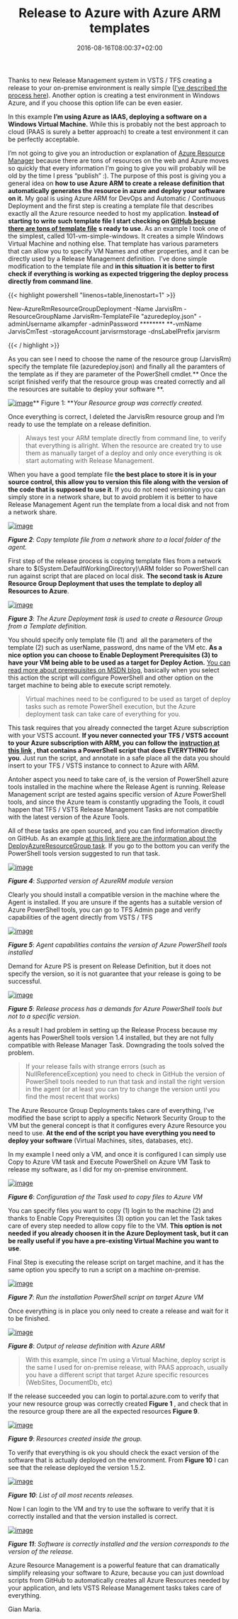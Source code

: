 ﻿---
title: "Release to Azure with Azure ARM templates"
description: ""
date: 2016-08-16T08:00:37+02:00
draft: false
tags: ["ContinuousDeployment"]
categories: [Tfs]
---
Thanks to new Release Management system in VSTS / TFS creating a release to your on-premise environment is really simple ([I’ve described the process here](http://www.codewrecks.com/blog/index.php/2016/06/18/create-a-release-in-tfs-2015-vsts-release-management/)). Another option is creating a test environment in Windows Azure, and if you choose this option life can be even easier.

In this example  **I’m using Azure as IAAS, deploying a software on a Windows Virtual Machine.** While this is probably not the best approach to cloud (PAAS is surely a better approach) to create a test environment it can be perfectly acceptable.

I’m not going to give you an introduction or explanation of [Azure Resource Manager](https://azure.microsoft.com/en-us/documentation/articles/resource-group-overview/) because there are tons of resources on the web and Azure moves so quickly that every information I’m going to give you will probably will be old by the time I press “publish” :). The purpose of this post is giving you a general idea on  **how to use Azure ARM to create a release definition that automatically generates the resource in azure and deploy your software on it.** My goal is using Azure ARM for DevOps and Automatic / Continuous Deployment and the first step is creating a template file that describes exactly all the Azure resource needed to host my application.  **Instead of starting to write such template file I start checking on** [**GitHub becuse there are tons of template file**](https://github.com/Azure/azure-quickstart-templates) **s ready to use.** As an example I took one of the simplest, called 101-vm-simple-windows. It creates a simple Windows Virtual Machine and nothing else. That template has various parameters that can allow you to specify VM Names and other properties, and it can be directly used by a Release Management definition.  I’ve done simple modification to the template file and  **in this situation it is better to first check if everything is working as expected triggering the deploy process directly from command line**.

{{< highlight powershell "linenos=table,linenostart=1" >}}


New-AzureRmResourceGroupDeployment -Name JarvisRm -ResourceGroupName JarvisRm-TemplateFile "azuredeploy.json" -adminUsername alkampfer -adminPassword ******** **-vmName JarvisCmTest -storageAccount jarvisrmstorage -dnsLabelPrefix jarvisrm

{{< / highlight >}}

As you can see I need to choose the name of the resource group (JarvisRm) specify the template file (azuredeploy.json) and finally all the paramters of the template as if they are parameter of the PowerShell cmdlet.** Once the script finished verify that the resource group was created correctly and all the resources are suitable to deploy your software **.

[![image](https://www.codewrecks.com/blog/wp-content/uploads/2016/08/image_thumb-5.png "image")](https://www.codewrecks.com/blog/wp-content/uploads/2016/08/image-5.png)** Figure 1: ***Your Resource group was correctly created.*

Once everything is correct, I deleted the JarvisRm resource group and I’m ready to use the template on a release definition.

> Always test your ARM template directly from command line, to verify that everything is allright. When the resource are created try to use them as manually target of a deploy and only once everything is ok start automating with Release Management.

When you have a good template file  **the best place to store it is in your source control, this allow you to version this file along with the version of the code that is supposed to use it**. If you do not need versioning you can simply store in a network share, but to avoid problem it is better to have Release Management Agent run the template from a local disk and not from a network share.

[![image](https://www.codewrecks.com/blog/wp-content/uploads/2016/07/image_thumb-5.png "image")](https://www.codewrecks.com/blog/wp-content/uploads/2016/07/image-5.png)

 ***Figure 2***: *Copy template file from a network share to a local folder of the agent.*

First step of the release process is copying template files from a network share to $(System.DefaultWorkingDirectory)\ARM folder so PowerShell can run against script that are placed on local disk.  **The second task is Azure Resource Group Deployment that uses the template to deploy all Resources to Azure**.

[![image](https://www.codewrecks.com/blog/wp-content/uploads/2016/07/image_thumb-6.png "image")](https://www.codewrecks.com/blog/wp-content/uploads/2016/07/image-6.png)

 ***Figure 3***: *The Azure Deployment task is used to create a Resource Group from a Template definition.*

You should specify only template file (1) and  all the parameters of the template (2) such as userName, password, dns name of the VM etc.  **As a nice option you can choose to Enable Deployment Prerequisites (3) to have your VM being able to be used as a target for Deploy Action.** [You can read more about prerequisites on MSDN blog](https://blogs.msdn.microsoft.com/muthus_blog/2015/11/04/pre-requisites-for-using-azure-vms-in-winrm-based-tasks-in-build-and-release-management-workflows/), basically when you select this action the script will configure PowerShell and other option on the target machine to being able to execute script remotely.

> Virtual machines need to be configured to be used as target of deploy tasks such as remote PowerShell execution, but the Azure deployment task can take care of everything for you.

This task requires that you already connected the target Azure subscription with your VSTS account.  **If you never connected your TFS / VSTS account to your Azure subscription with ARM, you can follow the** [**instruction at this link**](https://blogs.msdn.microsoft.com/visualstudioalm/2015/10/04/automating-azure-resource-group-deployment-using-a-service-principal-in-visual-studio-online-buildrelease-management/) **, that contains a PowerShell script that does EVERYTHING for you**. Just run the script, and annotate in a safe place all the data you should insert to your TFS / VSTS instance to connect to Azure with ARM.

Antoher aspect you need to take care of, is the version of PowerShell azure tools installed in the machine where the Release Agent is running. Release Management script are tested agains specific version of Azure PowerShell tools, and since the Azure team is constantly upgrading the Tools, it coudl happen that TFS / VSTS Release Management Tasks are not compatible with the latest version of the Azure Tools.

All of these tasks are open sourced, and you can find information directly on GitHub. As an example [at this link tjere are the information about the DeployAzureResourceGroup task](https://github.com/Microsoft/vsts-tasks/tree/master/Tasks/DeployAzureResourceGroup). If you go to the bottom you can verify the PowerShell tools version suggested to run that task.

[![image](https://www.codewrecks.com/blog/wp-content/uploads/2016/07/image_thumb-7.png "image")](https://www.codewrecks.com/blog/wp-content/uploads/2016/07/image-7.png)

 ***Figure 4***: *Supported version of AzureRM module version*

Clearly you should install a compatible version in the machine where the Agent is installed. If you are unsure if the agents has a suitable version of Azure PowerShell tools, you can go to TFS Admin page and verify capabilities of the agent directly from VSTS / TFS

[![image](https://www.codewrecks.com/blog/wp-content/uploads/2016/07/image_thumb-8.png "image")](https://www.codewrecks.com/blog/wp-content/uploads/2016/07/image-8.png)

 ***Figure 5***: *Agent capabilities contains the version of Azure PowerShell tools installed*

Demand for Azure PS is present on Release Definition, but it does not specify the version, so it is not guarantee that your release is going to be successful.

[![image](https://www.codewrecks.com/blog/wp-content/uploads/2016/07/image_thumb-9.png "image")](https://www.codewrecks.com/blog/wp-content/uploads/2016/07/image-9.png)

 ***Figure 5***: *Release process has a demands for Azure PowerShell tools but not to a specific version.*

As a result I had problem in setting up the Release Process because my agents has PowerShell tools version 1.4 installed, but they are not fully compatible with Release Manager Task. Downgrading the tools solved the problem.

> If your release fails with strange errors (such as NullReferenceException) you need to check in GitHub the version of PowerShell tools needed to run that task and install the right version in the agent (or at least you can try to change the version until you find the most recent that works)

The Azure Resource Group Deployments takes care of everything, I’ve modified the base script to apply a specific Network Security Group to the VM but the general concept is that it configures every Azure Resource you need to use.  **At the end of the script you have everything you need to deploy your software** (Virtual Machines, sites, databases, etc).

In my example I need only a VM, and once it is configured I can simply use Copy to Azure VM task and Execute PowerShell on Azure VM Task to release my software, as I did for my on-premise environment.

[![image](https://www.codewrecks.com/blog/wp-content/uploads/2016/07/image_thumb-10.png "image")](https://www.codewrecks.com/blog/wp-content/uploads/2016/07/image-10.png)

 ***Figure 6***: *Configuration of the Task used to copy files to Azure VM*

You can specify files you want to copy (1) login to the machine (2) and thanks to Enable Copy Prerequisites (3) option you can let the Task takes care of every step needed to allow copy file to the VM. **This option is not needed if you already choosen it in the Azure Deployment task, but it can be really useful if you have a pre-existing Virtual Machine you want to use**.

Final Step is executing the release script on target machine, and it has the same option you specify to run a script on a machine on-premise.

[![image](https://www.codewrecks.com/blog/wp-content/uploads/2016/07/image_thumb-11.png "image")](https://www.codewrecks.com/blog/wp-content/uploads/2016/07/image-11.png)

 ***Figure 7***: *Run the installation PowerShell script on target Azure VM*

Once everything is in place you only need to create a release and wait for it to be finished.

[![image](https://www.codewrecks.com/blog/wp-content/uploads/2016/07/image_thumb-12.png "image")](https://www.codewrecks.com/blog/wp-content/uploads/2016/07/image-12.png)

 ***Figure 8***: *Output of release definition with Azure ARM*

> With this example, since I’m using a Virtual Machine, deploy script is the same I used for on-premise release, with PAAS approach, usually you have a different script that target Azure specific resources (WebSites, DocumentDb, etc)

If the release succeeded you can login to portal.azure.com to verify that your new resource group was correctly created  **Figure 1** , and check that in the resource group there are all the expected resources  **Figure 9**.

[![image](https://www.codewrecks.com/blog/wp-content/uploads/2016/07/image_thumb-13.png "image")](https://www.codewrecks.com/blog/wp-content/uploads/2016/07/image-13.png)

 ***Figure 9***: *Resources created inside the group.*

To verify that everything is ok you should check the exact version of the software that is actually deployed on the environment. From  **Figure 10** I can see that the release deployed the version 1.5.2.

[![image](https://www.codewrecks.com/blog/wp-content/uploads/2016/07/image_thumb-14.png "image")](https://www.codewrecks.com/blog/wp-content/uploads/2016/07/image-14.png)

 ***Figure 10***: *List of all most recents releases.*

Now I can login to the VM and try to use the software to verify that it is correctly installed and that the version installed is correct.

[![image](https://www.codewrecks.com/blog/wp-content/uploads/2016/07/image_thumb-15.png "image")](https://www.codewrecks.com/blog/wp-content/uploads/2016/07/image-15.png)

 ***Figure 11***: *Software is correctly installed and the version corresponds to the version of the release.*

Azure Resource Management is a powerful feature that can dramatically simplify releasing your software to Azure, because you can just download scripts from GitHub to automatically creates all Azure Resources needed by your application, and lets VSTS Release Management tasks takes care of everything.

Gian Maria.
